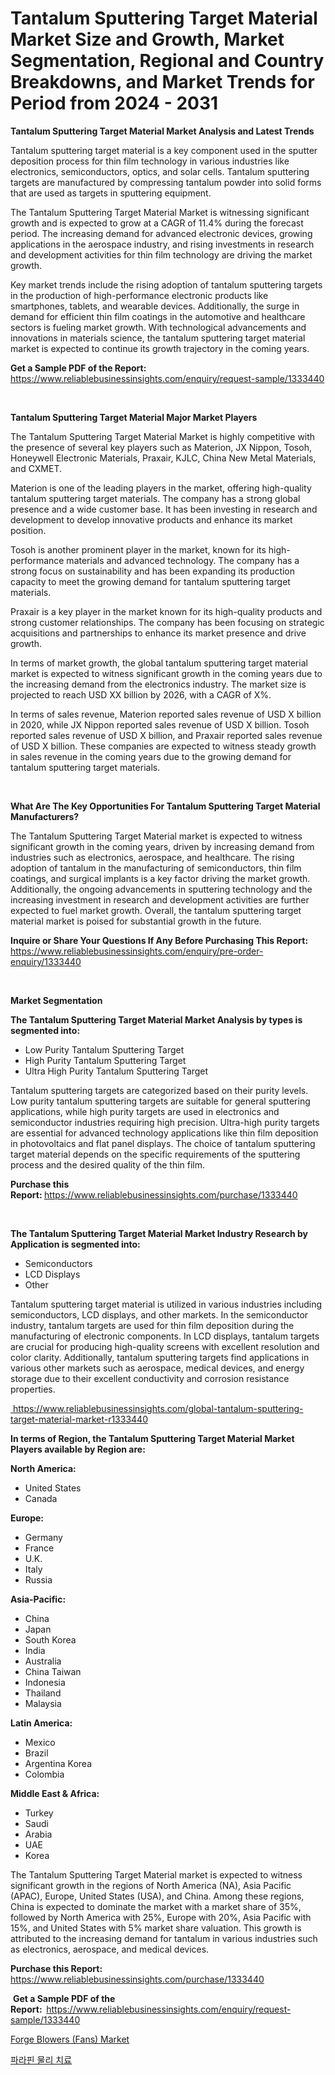 <p><h1>Tantalum Sputtering Target Material Market Size and Growth, Market Segmentation, Regional and Country Breakdowns, and Market Trends for Period from 2024 -  2031</h1></p><p><strong>Tantalum Sputtering Target Material Market Analysis and Latest Trends</strong></p>
<p><p>Tantalum sputtering target material is a key component used in the sputter deposition process for thin film technology in various industries like electronics, semiconductors, optics, and solar cells. Tantalum sputtering targets are manufactured by compressing tantalum powder into solid forms that are used as targets in sputtering equipment.</p><p>The Tantalum Sputtering Target Material Market is witnessing significant growth and is expected to grow at a CAGR of 11.4% during the forecast period. The increasing demand for advanced electronic devices, growing applications in the aerospace industry, and rising investments in research and development activities for thin film technology are driving the market growth.</p><p>Key market trends include the rising adoption of tantalum sputtering targets in the production of high-performance electronic products like smartphones, tablets, and wearable devices. Additionally, the surge in demand for efficient thin film coatings in the automotive and healthcare sectors is fueling market growth. With technological advancements and innovations in materials science, the tantalum sputtering target material market is expected to continue its growth trajectory in the coming years.</p></p>
<p><strong>Get a Sample PDF of the Report:&nbsp;</strong> <a href="https://www.reliablebusinessinsights.com/enquiry/request-sample/1333440">https://www.reliablebusinessinsights.com/enquiry/request-sample/1333440</a></p>
<p>&nbsp;</p>
<p><strong>Tantalum Sputtering Target Material Major Market Players</strong></p>
<p><p>The Tantalum Sputtering Target Material Market is highly competitive with the presence of several key players such as Materion, JX Nippon, Tosoh, Honeywell Electronic Materials, Praxair, KJLC, China New Metal Materials, and CXMET. </p><p>Materion is one of the leading players in the market, offering high-quality tantalum sputtering target materials. The company has a strong global presence and a wide customer base. It has been investing in research and development to develop innovative products and enhance its market position.</p><p>Tosoh is another prominent player in the market, known for its high-performance materials and advanced technology. The company has a strong focus on sustainability and has been expanding its production capacity to meet the growing demand for tantalum sputtering target materials.</p><p>Praxair is a key player in the market known for its high-quality products and strong customer relationships. The company has been focusing on strategic acquisitions and partnerships to enhance its market presence and drive growth.</p><p>In terms of market growth, the global tantalum sputtering target material market is expected to witness significant growth in the coming years due to the increasing demand from the electronics industry. The market size is projected to reach USD XX billion by 2026, with a CAGR of X%.</p><p>In terms of sales revenue, Materion reported sales revenue of USD X billion in 2020, while JX Nippon reported sales revenue of USD X billion. Tosoh reported sales revenue of USD X billion, and Praxair reported sales revenue of USD X billion. These companies are expected to witness steady growth in sales revenue in the coming years due to the growing demand for tantalum sputtering target materials.</p></p>
<p>&nbsp;</p>
<p><strong>What Are The Key Opportunities For Tantalum Sputtering Target Material Manufacturers?</strong></p>
<p><p>The Tantalum Sputtering Target Material market is expected to witness significant growth in the coming years, driven by increasing demand from industries such as electronics, aerospace, and healthcare. The rising adoption of tantalum in the manufacturing of semiconductors, thin film coatings, and surgical implants is a key factor driving the market growth. Additionally, the ongoing advancements in sputtering technology and the increasing investment in research and development activities are further expected to fuel market growth. Overall, the tantalum sputtering target material market is poised for substantial growth in the future.</p></p>
<p><strong>Inquire or Share Your Questions If Any Before Purchasing This Report:</strong> <a href="https://www.reliablebusinessinsights.com/enquiry/pre-order-enquiry/1333440">https://www.reliablebusinessinsights.com/enquiry/pre-order-enquiry/1333440</a></p>
<p>&nbsp;</p>
<p><strong>Market Segmentation</strong></p>
<p><strong>The Tantalum Sputtering Target Material Market Analysis by types is segmented into:</strong></p>
<p><ul><li>Low Purity Tantalum Sputtering Target</li><li>High Purity Tantalum Sputtering Target</li><li>Ultra High Purity Tantalum Sputtering Target</li></ul></p>
<p><p>Tantalum sputtering targets are categorized based on their purity levels. Low purity tantalum sputtering targets are suitable for general sputtering applications, while high purity targets are used in electronics and semiconductor industries requiring high precision. Ultra-high purity targets are essential for advanced technology applications like thin film deposition in photovoltaics and flat panel displays. The choice of tantalum sputtering target material depends on the specific requirements of the sputtering process and the desired quality of the thin film.</p></p>
<p><strong>Purchase this Report:&nbsp;</strong><a href="https://www.reliablebusinessinsights.com/purchase/1333440">https://www.reliablebusinessinsights.com/purchase/1333440</a></p>
<p>&nbsp;</p>
<p><strong>The Tantalum Sputtering Target Material Market Industry Research by Application is segmented into:</strong></p>
<p><ul><li>Semiconductors</li><li>LCD Displays</li><li>Other</li></ul></p>
<p><p>Tantalum sputtering target material is utilized in various industries including semiconductors, LCD displays, and other markets. In the semiconductor industry, tantalum targets are used for thin film deposition during the manufacturing of electronic components. In LCD displays, tantalum targets are crucial for producing high-quality screens with excellent resolution and color clarity. Additionally, tantalum sputtering targets find applications in various other markets such as aerospace, medical devices, and energy storage due to their excellent conductivity and corrosion resistance properties.</p></p>
<p><a href="https://www.reliablebusinessinsights.com/global-tantalum-sputtering-target-material-market-r1333440">&nbsp;https://www.reliablebusinessinsights.com/global-tantalum-sputtering-target-material-market-r1333440</a></p>
<p><strong>In terms of Region, the Tantalum Sputtering Target Material Market Players available by Region are:</strong></p>
<p>
    <p> <strong> North America: </strong>
        <ul>
            <li>United States</li>
            <li>Canada</li>
        </ul>
        </p> 
    <p> <strong> Europe: </strong>
        <ul>
            <li>Germany</li>
            <li>France</li>
            <li>U.K.</li>
            <li>Italy</li>
            <li>Russia</li>
        </ul>
        </p> 
    <p> <strong> Asia-Pacific: </strong>
        <ul>
            <li>China</li>
            <li>Japan</li>
            <li>South Korea</li>
            <li>India</li>
            <li>Australia</li>
            <li>China Taiwan</li>
            <li>Indonesia</li>
            <li>Thailand</li>
            <li>Malaysia</li>
        </ul>
        </p> 
    <p> <strong> Latin America: </strong>
        <ul>
            <li>Mexico</li>
            <li>Brazil</li>
            <li>Argentina Korea</li>
            <li>Colombia</li>
        </ul>
        </p> 
    <p> <strong> Middle East & Africa: </strong>
        <ul>
            <li>Turkey</li>
            <li>Saudi</li>
            <li>Arabia</li>
            <li>UAE</li>
            <li>Korea</li>
        </ul>
    </p>
    </p>
<p><p>The Tantalum Sputtering Target Material market is expected to witness significant growth in the regions of North America (NA), Asia Pacific (APAC), Europe, United States (USA), and China. Among these regions, China is expected to dominate the market with a market share of 35%, followed by North America with 25%, Europe with 20%, Asia Pacific with 15%, and United States with 5% market share valuation. This growth is attributed to the increasing demand for tantalum in various industries such as electronics, aerospace, and medical devices.</p></p>
<p><strong>Purchase this Report: </strong><a href="https://www.reliablebusinessinsights.com/purchase/1333440">https://www.reliablebusinessinsights.com/purchase/1333440</a></p>
<p>&nbsp;<strong>Get a Sample PDF of the Report:&nbsp;&nbsp;</strong><a href="https://www.reliablebusinessinsights.com/enquiry/request-sample/1333440">https://www.reliablebusinessinsights.com/enquiry/request-sample/1333440</a></p>
<p><strong></strong></p>
<p><p><a href="https://github.com/Jeralderzog65756e/Market-Research-Report-List-1/blob/main/forge-blowers-fans-market.md">Forge Blowers (Fans) Market</a></p><p><a href="https://github.com/JosefaRice/Market-Research-Report-List-1/blob/main/1439863182575.md">파라핀 물리 치료</a></p></p>